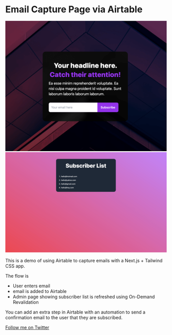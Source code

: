 # Email Capture Page via Airtable


<div align="center">
<img src="https://github.com/btahir/air-capture/blob/main/landing.png">
<img src="https://github.com/btahir/air-capture/blob/main/admin.png">
</div>

This is a demo of using Airtable to capture emails with a Next.js + Tailwind CSS app. 

The flow is
- User enters email
- email is added to Airtable
- Admin page showing subscriber list is refreshed using On-Demand Revalidation

You can add an extra step in Airtable with an automation to send a confirmation email to the user that they are subscribed.

<a href="https://twitter.com/deepwhitman">Follow me on Twitter</a>
